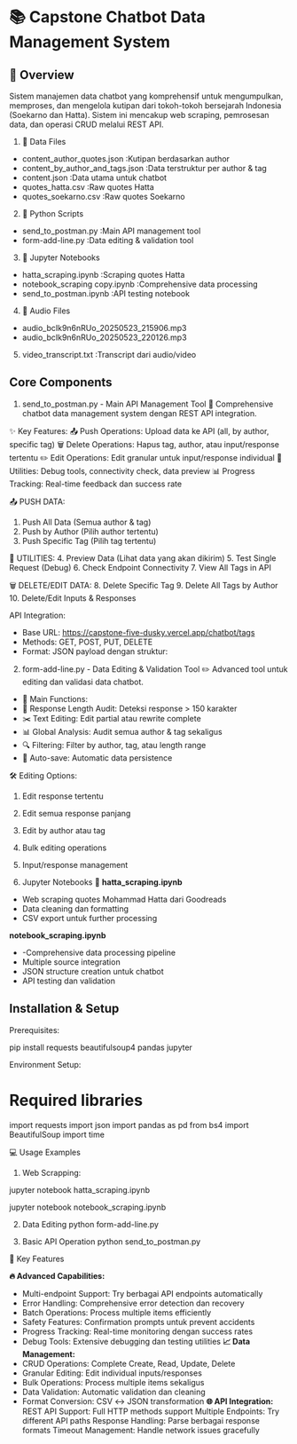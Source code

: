 # 📚 Capstone Chatbot Data Management System

## 🌟 Overview 

Sistem manajemen data chatbot yang komprehensif untuk mengumpulkan, memproses, dan mengelola kutipan dari tokoh-tokoh bersejarah Indonesia (Soekarno dan Hatta). Sistem ini mencakup web scraping, pemrosesan data, dan operasi CRUD melalui REST API.


1. 📄 Data Files
- content_author_quotes.json            :Kutipan berdasarkan author
- content_by_author_and_tags.json       :Data terstruktur per author & tag
- content.json                          :Data utama untuk chatbot
- quotes_hatta.csv                      :Raw quotes Hatta
- quotes_soekarno.csv                   :Raw quotes Soekarno

2. 🐍 Python Scripts
- send_to_postman.py                    :Main API management tool
- form-add-line.py                      :Data editing & validation tool

3. 📓 Jupyter Notebooks
- hatta_scraping.ipynb                  :Scraping quotes Hatta
- notebook_scraping copy.ipynb          :Comprehensive data processing
- send_to_postman.ipynb                 :API testing notebook

4. 🎵 Audio Files
- audio_bcIk9n6nRUo_20250523_215906.mp3
-  audio_bcIk9n6nRUo_20250523_220126.mp3

5. video_transcript.txt                 :Transcript dari audio/video


## Core Components

1. send_to_postman.py - Main API Management Tool 🚀
Comprehensive chatbot data management system dengan REST API integration.

✨ Key Features:
📤 Push Operations: Upload data ke API (all, by author, specific tag)
🗑️ Delete Operations: Hapus tag, author, atau input/response tertentu
✏️ Edit Operations: Edit granular untuk input/response individual
🔧 Utilities: Debug tools, connectivity check, data preview
📊 Progress Tracking: Real-time feedback dan success rate

📤 PUSH DATA:
1. Push All Data (Semua author & tag)
2. Push by Author (Pilih author tertentu)
3. Push Specific Tag (Pilih tag tertentu)

🔧 UTILITIES:
4. Preview Data (Lihat data yang akan dikirim)
5. Test Single Request (Debug)
6. Check Endpoint Connectivity
7. View All Tags in API

🗑️ DELETE/EDIT DATA:
8. Delete Specific Tag
9. Delete All Tags by Author
10. Delete/Edit Inputs & Responses

API Integration:
- Base URL: https://capstone-five-dusky.vercel.app/chatbot/tags
- Methods: GET, POST, PUT, DELETE
- Format: JSON payload dengan struktur:

2. form-add-line.py - Data Editing & Validation Tool ✏️
Advanced tool untuk editing dan validasi data chatbot.

- 🎯 Main Functions:
- 📏 Response Length Audit: Deteksi response > 150 karakter
- ✂️ Text Editing: Edit partial atau rewrite complete
- 📊 Global Analysis: Audit semua author & tag sekaligus
- 🔍 Filtering: Filter by author, tag, atau length range
- 💾 Auto-save: Automatic data persistence

🛠️ Editing Options:
1. Edit response tertentu
2. Edit semua response panjang
3. Edit by author atau tag
4. Bulk editing operations
5. Input/response management

3. Jupyter Notebooks 📓
**hatta_scraping.ipynb**
- Web scraping quotes Mohammad Hatta dari Goodreads
- Data cleaning dan formatting
- CSV export untuk further processing

**notebook_scraping.ipynb**
- -Comprehensive data processing pipeline
- Multiple source integration
- JSON structure creation untuk chatbot
- API testing dan validation

## Installation & Setup

Prerequisites:

pip install requests beautifulsoup4 pandas jupyter

Environment Setup:

# Required libraries
import requests
import json
import pandas as pd
from bs4 import BeautifulSoup
import time 

💻 Usage Examples
1. Web Scrapping:

jupyter notebook hatta_scraping.ipynb

jupyter notebook notebook_scraping.ipynb


2. Data Editing 
python form-add-line.py

3. Basic API Operation
python send_to_postman.py

🎯 Key Features

**🔥 Advanced Capabilities:**
- Multi-endpoint Support: Try berbagai API endpoints automatically
- Error Handling: Comprehensive error detection dan recovery
- Batch Operations: Process multiple items efficiently
- Safety Features: Confirmation prompts untuk prevent accidents
- Progress Tracking: Real-time monitoring dengan success rates
- Debug Tools: Extensive debugging dan testing utilities
**📈 Data Management:**
- CRUD Operations: Complete Create, Read, Update, Delete
- Granular Editing: Edit individual inputs/responses
- Bulk Operations: Process multiple items sekaligus
- Data Validation: Automatic validation dan cleaning
- Format Conversion: CSV ↔ JSON transformation
**🌐 API Integration:**
REST API Support: Full HTTP methods support
Multiple Endpoints: Try different API paths
Response Handling: Parse berbagai response formats
Timeout Management: Handle network issues gracefully
